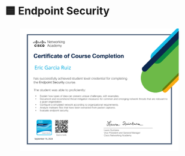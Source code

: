 # 🟦 Endpoint Security

<figure><img src="../.gitbook/assets/Endpoint_Security_Badge.jpg" alt=""><figcaption></figcaption></figure>
